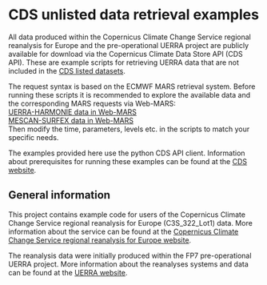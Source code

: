 # CDS unlisted data retrieval examples
All data produced within the Copernicus Climate Change Service regional reanalysis for Europe and the pre-operational UERRA project are publicly available for download via the Copernicus Climate Data Store API (CDS API).
These are example scripts for retrieving UERRA data that are not included in the [CDS listed datasets](https://cds.climate.copernicus.eu/cdsapp#!/search?type=dataset&text=uerra).

The request syntax is based on the ECMWF MARS retrieval system. Before running these scripts it is recommended to explore the available data and the corresponding MARS requests via Web-MARS:<br />
[UERRA-HARMONIE data in Web-MARS](http://apps.ecmwf.int/datasets/data/uerra/levtype=sfc/stream=oper/type=an/)<br />
[MESCAN-SURFEX data in Web-MARS](http://apps.ecmwf.int/datasets/data/uerra-mescan-surfex/levtype=sfc/stream=oper/type=an/)<br />
Then modify the time, parameters, levels etc. in the scripts to match your specific needs.

The examples provided here use the python CDS API client.
Information about prerequisites for running these examples can be found at the [CDS website](https://cds.climate.copernicus.eu/api-how-to).

## General information
This project contains example code for users of the Copernicus Climate Change Service regional reanalysis for Europe (C3S_322_Lot1) data.
More information about the service can be found at the [Copernicus Climate Change Service regional reanalysis for Europe website](https://climate.copernicus.eu/copernicus-climate-change-service-regional-reanalysis-europe).

The reanalysis data were initially produced within the FP7 pre-operational UERRA project.
More information about the reanalyses systems and data can be found at the [UERRA website](http://www.uerra.eu/).
